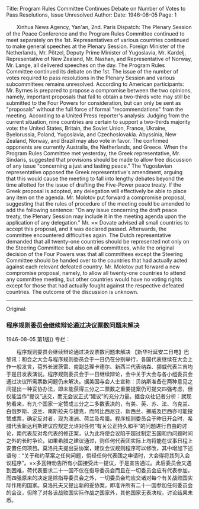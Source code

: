 Title: Program Rules Committee Continues Debate on Number of Votes to Pass Resolutions, Issue Unresolved
Author:
Date: 1946-08-05
Page: 1

　　Xinhua News Agency, Yan'an, 2nd. Paris Dispatch: The Plenary Session of the Peace Conference and the Program Rules Committee continued to meet separately on the 1st. Representatives of various countries continued to make general speeches at the Plenary Session. Foreign Minister of the Netherlands, Mr. Pötzel, Deputy Prime Minister of Yugoslavia, Mr. Kardelj, Representative of New Zealand, Mr. Nashan, and Representative of Norway, Mr. Lange, all delivered speeches on the day. The Program Rules Committee continued its debate on the 1st. The issue of the number of votes required to pass resolutions in the Plenary Session and various subcommittees remains unresolved. According to American participants: Mr. Byrnes is prepared to propose a compromise between the two opinions, namely, important proposals that fail to obtain a two-thirds vote may still be submitted to the Four Powers for consideration, but can only be sent as "proposals" without the full force of formal "recommendations" from the meeting. According to a United Press reporter's analysis: Judging from the current situation, nine countries are certain to support a two-thirds majority vote: the United States, Britain, the Soviet Union, France, Ukraine, Byelorussia, Poland, Yugoslavia, and Czechoslovakia. Abyssinia, New Zealand, Norway, and Brazil may also vote in favor. The confirmed opponents are currently Australia, the Netherlands, and Greece. When the Program Rules Committee met yesterday, the Greek representative, Mr. Sindaris, suggested that provisions should be made to allow free discussion of any issue "concerning a just and lasting peace." The Yugoslavian representative opposed the Greek representative's amendment, arguing that this would cause the meeting to fall into lengthy debates beyond the time allotted for the issue of drafting the Five-Power peace treaty. If the Greek proposal is adopted, any delegation will effectively be able to place any item on the agenda. Mr. Molotov put forward a compromise proposal, suggesting that the rules of procedure of the meeting could be amended to add the following sentence: "On any issue concerning the draft peace treaty, the Plenary Session may include it in the meeting agenda upon the application of any delegation." Mr. ×× Dovate advised all small countries to accept this proposal, and it was declared passed. Afterwards, the committee encountered difficulties again. The Dutch representative demanded that all twenty-one countries should be represented not only on the Steering Committee but also on all committees, while the original decision of the Four Powers was that all committees except the Steering Committee should be handed over to the countries that had actually acted against each relevant defeated country. Mr. Molotov put forward a new compromise proposal, namely, to allow all twenty-one countries to attend any committee meeting, but other countries would have no voting rights except for those that had actually fought against the respective defeated countries. The outcome of the discussion is unknown.



<hr /> 

Original: 


### 程序规则委员会继续辩论通过决议票数问题未解决

1946-08-05
第1版()
专栏：

　　程序规则委员会继续辩论通过决议票数问题未解决
    【新华社延安二日电】巴黎讯：和会之大会与程序规则委员会于一日仍在分别举行，各国代表继续在大会上作一般发言，荷外长波茨雷、南副总理卡德尔、新西兰代表纳森、挪威代表兰吉均于是日发表演说。程序规则委员会于一日继续辩论，会中关于大会与各小组委员会通过决议所需票数问题仍未解决。据美国与会人士宣称：贝纳斯准备在两种意见之间提出一种妥协办法，即未能获得三分之二票数之重要提案仍可提交四强考虑，但仅能当作“提议”送交，而无会议正式“建议”的充分力量。据合众社记者分析：就现势看来，有九个国家一定赞成三分之二多数表决的，有美、英、苏、法、乌克兰、白俄罗斯、波兰、南斯拉夫与捷克，而阿比西尼亚、新西兰、挪威及巴西亦可能投赞成票，确定反对者，现为澳洲、荷兰及希腊。程序规则委员会于昨日开会时，希腊代表新达利斯建议应规定允许对任何“有关公正持久和平”的问题进行自由的讨论，南代表反对希代表的修正案，认为此将使会议陷于超过制定五国和约问题时间之外的长时争论，如果希腊之建议通过，则任何代表团实际上均将能在议事日程上安置任何项目。莫洛托夫提出妥协案，建议会议规则程序可以修改，其中增加下述语句：“关于和约草案之任何问题，倘经任何代表团之申请时，大会得将其列入会议程序”。××多瓦特劝告所有小国接受此一提议，于是宣告通过。此后委员会又遇到困难，荷代表要求二十一国不仅在指导委员会而且在一切委员会应有代表参加，而四强原来的决定是除指导委员会之外，一切委员会均应交诸对每个有关战败国实际作用的国家。莫洛托夫又提出新的妥协案，即准许所有二十一国参加任何委员会的会议，但除了对各该战败国实际作战之国家外，其他国家无表决权。讨论结果未悉。
